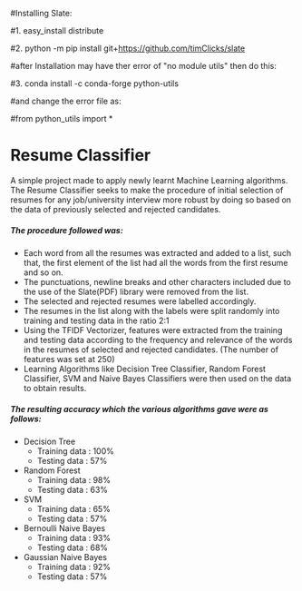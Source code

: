 #Installing Slate:

#1. easy_install distribute

#2. python -m pip install git+https://github.com/timClicks/slate


#after Installation may have ther error of "no module utils" then do this:

#3. conda install -c conda-forge python-utils

#and change the error file as:

#from python_utils import *

# Resume Classifier

A simple project made to apply newly learnt Machine Learning algorithms. The Resume Classifier seeks to make the procedure of initial selection of resumes for any job/university interview more robust by doing so based on the data of previously selected and rejected candidates.

##### The procedure followed was:

* Each word from all the resumes was extracted and added to a list, such that, the first element of the list had all the words from the first resume and so on.
* The punctuations, newline breaks and other characters included due to the use of the Slate(PDF) library were removed from the list.
* The selected and rejected resumes were labelled accordingly.
* The resumes in the list along with the labels were split randomly into training and testing data in the ratio 2:1
* Using the TFIDF Vectorizer, features were extracted from the training and testing data according to the frequency and relevance of the words in the resumes of selected and rejected candidates. (The number of features was set at 250)
* Learning Algorithms like Decision Tree Classifier, Random Forest Classifier, SVM and Naive Bayes Classifiers were then used on the data to obtain results.

##### The resulting accuracy which the various algorithms gave were as follows:
* Decision Tree
	* Training data : 100%
	* Testing data : 57%
* Random Forest
	* Training data : 98%
	* Testing data : 63%
* SVM
	* Training data : 65%
	* Testing data : 57%
* Bernoulli Naive Bayes
	* Training data : 93%
	* Testing data : 68%
* Gaussian Naive Bayes
	* Training data : 92%
	* Testing data : 57%
